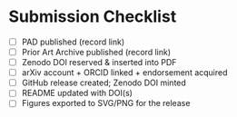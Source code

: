 # Submission Checklist

- [ ] PAD published (record link)
- [ ] Prior Art Archive published (record link)
- [ ] Zenodo DOI reserved & inserted into PDF
- [ ] arXiv account + ORCID linked + endorsement acquired
- [ ] GitHub release created; Zenodo DOI minted
- [ ] README updated with DOI(s)
- [ ] Figures exported to SVG/PNG for the release
